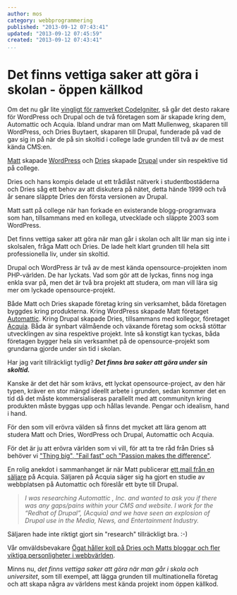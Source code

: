 ```yaml
---
author: mos
category: webbprogrammering
published: "2013-09-12 07:43:41"
updated: "2013-09-12 07:45:59"
created: "2013-09-12 07:43:41"
...
```

Det finns vettiga saker att göra i skolan - öppen källkod
==================================

Om det nu går lite [vingligt för ramverket CodeIgniter](blogg/codeigniter-ar-till-salu), så går det desto rakare för WordPress och Drupal och de två företagen som är skapade kring dem, Automattic och Acquia. Ibland undrar man om Matt Mullenweg, skaparen till WordPress, och Dries Buytaert, skaparen till Drupal, funderade på vad de gav sig in på när de på sin skoltid i college lade grunden till två av de mest kända CMS:en.

<!--more-->

[Matt](http://ma.tt/about) skapade [WordPress](http://wordpress.org) och [Dries](http://buytaert.net/resume) skapade [Drupal](http://drupal.org) under sin respektive tid på college.

Dries och hans kompis delade ut ett trådlåst nätverk i studentbostäderna och Dries såg ett behov av att diskutera på nätet, detta hände 1999 och två år senare släppte Dries den första versionen av Drupal.

Matt satt på college när han forkade en existerande blogg-programvara som han, tillsammans med en kollega, utvecklade och släppte 2003 som WordPress.

Det finns vettiga saker att göra när man går i skolan och allt lär man sig inte i skolsalen, fråga Matt och Dries. De lade helt klart grunden till hela sitt professionella liv, under sin skoltid.

Drupal och WordPress är två av de mest kända opensource-projekten inom PHP-världen. De har lyckats. Vad som gör att de lyckas, finns nog inga enkla svar på, men det är två bra projekt att studera, om man vill lära sig mer om lyckade opensource-projekt.

Både Matt och Dries skapade företag kring sin verksamhet, båda företagen byggdes kring produkterna. Kring WordPress skapade Matt företaget [Automattic](http://automattic.com/). Kring Drupal skapade Dries, tillsammans med kollegor, företaget [Acquia](http://www.acquia.com/). Båda är synbart välmående och växande företag som också stöttar utvecklingen av sina respektive projekt. Inte så konstigt kan tyckas, båda företagen bygger hela sin verksamhet på de opensource-projekt som grundarna gjorde under sin tid i skolan.

Har jag varit tillräckligt tydlig? ***Det finns bra saker att göra under sin skoltid.***

Kanske är det det här som krävs, ett lyckat opensource-project, av den här typen, kräver en stor mängd ideellt arbete i grunden, sedan kommer det en tid då det måste kommersialiseras parallellt med att communityn kring produkten måste byggas upp och hållas levande. Pengar och idealism, hand i hand.

För den som vill erövra välden så finns det mycket att lära genom att studera Matt och Dries, WordPress och Drupal, Automattic och Acquia.

För det är ju att erövra världen som vi vill, för att ta tre råd från Dries så behöver vi ["Thing big", "Fail fast" och "Passion makes the difference"](http://buytaert.net/three-important-startup-lessons-i-learned).

En rolig anekdot i sammanhanget är när Matt publicerar [ett mail från en säljare](http://ma.tt/2013/03/the-redhat-of-drupal/) på Acquia. Säljaren på Acquia säger sig ha gjort en studie av webbplatsen på Automattic och föreslår ett byte till Drupal.

> *I was researching Automattic , Inc. and wanted to ask you if there was any gaps/pains within your CMS and website. I work for the “Redhat of Drupal”, (Acquia) and we have seen an explosion of Drupal use in the Media, News, and Entertainment Industry.*

Säljaren hade inte riktigt gjort sin "research" tillräckligt bra. :-)

Vår omväldsbevakare [Ögat håller koll på Dries och Matts bloggar och fler viktiga personligheter i webbvärlden](omvarldsbevakning/category/webb-profiler).

Minns nu, *det finns vettiga saker att göra när man går i skola och universitet*, som till exempel, att lägga grunden till multinationella företag och att skapa några av världens mest kända projekt inom öppen källkod.
